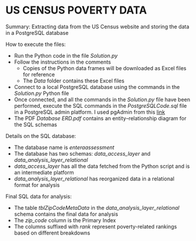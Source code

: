 # US CENSUS POVERTY DATA

Summary:
Extracting data from the US Census website and storing the data in a PostgreSQL database

How to execute the files:
* Run the Python code in the file _Solution.py_
* Follow the instructions in the comments
  * Copies of the Python data frames will be downloaded as Excel files for reference
  * The _Data_ folder contains these Excel files
* Connect to a local PostgreSQL database using the commands in the _Solution.py_ Python file
* Once connected, and all the commands in the _Solution.py_ file have been performed, execute the SQL commands in the _PostgreSQLCode.sql_ file in a PostgreSQL admin platform. I used pgAdmin from this [link](https://www.pgadmin.org/)
* The PDF _Database ERD.pdf_ contains an entity–relationship diagram for the SQL schemas

Details on the SQL database:
* The database name is _enteraassessment_
* The database has two schemas: _data_access_layer_ and _data_analysis_layer_relational_
 * _data_access_layer_ has all the data fetched from the Python script and is an intermediate platform
 * _data_analysis_layer_relational_ has reorganized data in a relational format for analysis
 
Final SQL data for analysis:
* The table _tblZipCodeMetaData_ in the _data_analysis_layer_relational_ schema contains the final data for analysis
* The _zip_code_ column is the Primary Index
* The columns suffixed with _rank_ represent poverty-related rankings based on different breakdowns
